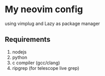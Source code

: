 # My neovim config

using vimplug and Lazy as package manager

## Requirements
1. nodejs
2. python
3. c compiler (gcc/clang)
4. ripgrep (for telescope live grep)
